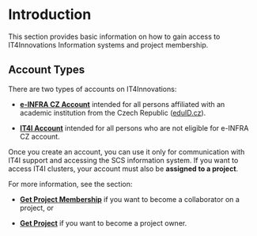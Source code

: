 # Introduction

This section provides basic information on how to gain access to IT4Innovations Information systems and project membership.

## Account Types

There are two types of accounts on IT4Innovations:

* [**e-INFRA CZ Account**][1]
    intended for all persons affiliated with an academic institution from the Czech Republic ([eduID.cz][a]).

* [**IT4I Account**][2]
    intended for all persons who are not eligible for e-INFRA CZ account.

Once you create an account, you can use it only for communication with IT4I support and accessing the SCS information system.
If you want to access IT4I clusters, your account must also be **assigned to a project**.

For more information, see the section:

* [**Get Project Membership**][3]
    if you want to become a collaborator on a project, or

* [**Get Project**][4]
    if you want to become a project owner.

[1]: ./einfracz-account.md
[2]: ../obtaining-login-credentials/obtaining-login-credentials.md
[3]: ../access/project-access.md
[4]: ../applying-for-resources.md

[a]: https://www.eduid.cz/
